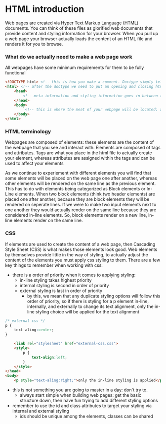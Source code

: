 # HTML introduction
Web pages are created via Hyper Text Markup Language (HTML) documents. You can think of these files as glorified web documents that provide content and styling information for your browser. When you pull up a web page your browser actually loads the content of an HTML file and renders it for you to browse.

### What do we actually need to make a web page work
All webpages have some minimum requirements for them to be fully functional
```HTML
<!DOCTYPE html> <!-- this is how you make a comment. Doctype simply tells the browser what kind of file this is -->
<html> <!-- after the doctype we need to put an opening and closing html tag. The content of our webpage goes in here -->
    <head>
        <!-- meta information and styling information goes in between the head tags -->
    </head> 
    <body>
         <!-- this is where the meat of your webpage will be located: anything the user sees/interacts with goes here -->
    </body>
</html>
```

### HTML terminology
Webpages are composed of elements: these elements are the content of the webpage that you see and interact with. Elements are composed of tags and attributes. Tags are what you place in the html file to actually create your element, whereas attributes are assigned within the tags and can be used to affect your elements

As we continue to experiement with different elements you will find that some elements will be placed on the web page one after another, whereas other elements will be rendered on the same line as the previous element. This has to do with elements being categorized as Block elements or In-Line elements. When two block elements (think two header elements) are placed one after another, because they are block elements they will be rendered on seperate lines. If we were to make two input elements next to one another they would actually render on the same line because they are considered in-line elements. So, block elements render on a new line, in-line elements render on the same line.

### CSS
If elements are used to create the content of a web page, then Cascading Style Sheet (CSS) is what makes those elements look good. Web elements by themselves provide little in the way of styling, to actually adjust the content of the elements you must apply css styling to them. There are a few key things to remember when working with css:
- there is a order of priority when it comes to applying styling:
    - in-line styling takes highest priority
    - internal styling is second in order of priority
    - external styling is last in order of priority
        - by this, we mean that any duplicate styling options will follow this order of priority, so if there is styling for a p element in-line, internally, and externally to change its text alignment, only the in-line styling choice will be applied for the text alignment
```css
/* external css */
p {
    text-aling:center;
}
```
```HTML
    <link rel="stylesheet" href="external-css.css">
    <style>
        p {
            text-align:left;
        }
    </style>
</head>
<body>
    <p style="text-aling:right;">only the in-line styling is applied</p>
```
- this is not something you are going to master in a day: don't try to.
    - always start simple when building web pages: get the basic structure down, then have fun trying to add different styling options
- remember to use the id and class attributes to target your styling via internal and external styling
    - ids should be unique among the elements, classes can be shared